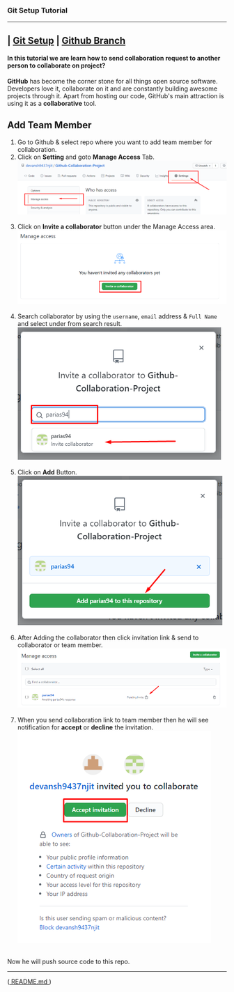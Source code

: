 ### Git Setup Tutorial
---

| [Git Setup](Git-Setup.md) | [Github Branch](Git-Branch.md)
--

#### In this tutorial we are learn how to send collaboration request to another person to collaborate on project?

**GitHub** has become the corner stone for all things open source software. Developers love it, collaborate on it and are constantly building awesome projects through it. Apart from hosting our code, GitHub's main attraction is using it as a **collaborative** tool.

## Add Team Member

1. Go to Github & select repo where you want to add team member for collaboration.
1. Click on **Setting** and goto **Manage Access** Tab.<br>
![](../Images/collab-setting.png) <br><br>
1. Click on **Invite a collaborator** button under the Manage Access area.<br>
![](../Images/invite-collab-btn.png)<br><br>
1. Search collaborator by using the ```username```, ```email``` address & ```Full Name``` and select under from search result.<br>
![](../Images/search-collab.png)<br><br>
1. Click on **Add** Button.<br>
![](../Images/add-collab.png)<br><br>
1. After Adding the collaborator then click invitation link & send to collaborator or team member.<br>
![](../Images/copy-collab-link.png)<br><br>
1. When you send collaboration link to team member then he will see notification for **accept** or **decline** the invitation.<br>
![](../Images/accept-collab.png)<br></br>

Now he will push source code to this repo.

___
([ README.md ](../../README.md))